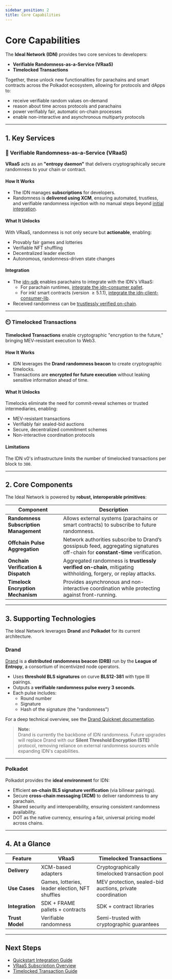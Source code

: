 ```yaml
---
sidebar_position: 2
title: Core Capabilities
---
```


# Core Capabilities

The **Ideal Network (IDN)** provides two core services to developers:  
- **Verifiable Randomness-as-a-Service (VRaaS)**  
- **Timelocked Transactions**

Together, these unlock new functionalities for parachains and smart contracts across the Polkadot ecosystem, allowing for protocols and dApps to:
- receive verifiable random values on-demand
- reason about time across protocols and parachains
- power verifiably fair, automatic on-chain processes
- enable non-interactive and asynchronous multiparty protocols
---

## 1. Key Services

### 🎲 Verifiable Randomness-as-a-Service (VRaaS)

**VRaaS** acts as an **"entropy daemon"** that delivers cryptographically secure randomness to your chain or contract.

#### How It Works
- The IDN manages **subscriptions** for developers.  
- Randomness is **delivered using XCM**, ensuring automated, trustless, and verifiable randomness injection with no manual steps beyond [initial integration](../guides_and_tutorials/quickstart.md).

#### What It Unlocks
With VRaaS, randomness is not only secure but **actionable**, enabling:
- Provably fair games and lotteries
- Verifiable NFT shuffling
- Decentralized leader election
- Autonomous, randomness-driven state changes

#### Integration
- The [idn-sdk](https://github.com/ideal-lab5/idn-sdk) enables parachains to integrate with the IDN's VRaaS:
  - For parachain runtimes, [integrate the idn-consumer pallet](../guides_and_tutorials/parachains/runtime_integration/parachain_runtime_integration.md).
  - For ink! smart contracts (version $\geq 5.1.1$), [integrate the idn-client-consumer-lib](../guides_and_tutorials/parachains/smart_contracts/ink.md).
- Received randomness can be [trustlessly verified on-chain](../guides_and_tutorials/rand_verification.md).

---

### ⏲️ Timelocked Transactions

**Timelocked Transactions** enable cryptographic "encryption to the future," bringing MEV-resistant execution to Web3.

#### How It Works
- IDN leverages the **Drand randomness beacon** to create cryptographic timelocks.  
- Transactions are **encrypted for future execution** without leaking sensitive information ahead of time.

#### What It Unlocks
Timelocks eliminate the need for commit-reveal schemes or trusted intermediaries, enabling:
- MEV-resistant transactions
- Verifiably fair sealed-bid auctions
- Secure, decentralized commitment schemes
- Non-interactive coordination protocols

#### Limitations
The IDN v0's infrastructure limits the number of timelocked transactions per block to `300`.

---

## 2. Core Components

The Ideal Network is powered by **robust, interoperable primitives**:

| Component | Description |
|------------|-------------|
| **Randomness Subscription Management** | Allows external systems (parachains or smart contracts) to subscribe to future randomness. |
| **Offchain Pulse Aggregation** | Network authorities subscribe to Drand’s gossipsub feed, aggregating signatures off-chain for **constant-time** verification. |
| **Onchain Verification & Dispatch** | Aggregated randomness is **trustlessly verified on-chain**, mitigating withholding, forgery, or replay attacks. |
| **Timelock Encryption Mechanism** | Provides asynchronous and non-interactive coordination while protecting against front-running. |
---

## 3. Supporting Technologies

The Ideal Network leverages **Drand** and **Polkadot** for its current architecture.

### Drand

[Drand](https://drand.love/) is a **distributed randomness beacon (DRB)** run by the **League of Entropy**, a consortium of incentivized node operators.

- Uses **threshold BLS signatures** on curve **BLS12-381** with type III pairings.  
- Outputs a **verifiable randomness pulse every 3 seconds**.  
- Each pulse includes:
  - Round number  
  - Signature  
  - Hash of the signature (the "randomness")

For a deep technical overview, see the [Drand Quicknet documentation](https://hackmd.io/@cryptoecon/SyLzsm862).

> **Note:**  
> Drand is currently the backbone of IDN randomness. Future upgrades will replace Drand with our **Silent Threshold Encryption (STE)** protocol, removing reliance on external randomness sources while expanding IDN's capabilities.

---

### Polkadot

Polkadot provides the **ideal environment** for IDN:

- Efficient **on-chain BLS signature verification** (via bilinear pairings).  
- Secure **cross-chain messaging (XCM)** to deliver randomness to any parachain.  
- Shared security and interoperability, ensuring consistent randomness availability.  
- DOT as the native currency, ensuring a fair, universal pricing model across chains.

---

## 4. At a Glance

| Feature | VRaaS | Timelocked Transactions |
|----------|-------|------------------------|
| **Delivery** | XCM-based adapters | Cryptographically timelocked transaction pool |
| **Use Cases** | Games, lotteries, leader election, NFT shuffles | MEV protection, sealed-bid auctions, private coordination |
| **Integration** | SDK + FRAME pallets + contracts | SDK + contract libraries |
| **Trust Model** | Verifiable randomness | Semi-trusted with cryptographic guarantees |

---

## Next Steps
- [Quickstart Integration Guide](../guides_and_tutorials/quickstart.md)  
- [VRaaS Subscription Overview](../getting_started/subscriptions_and_cost_model.md)  
- [Timelocked Transaction Guide](../guides_and_tutorials/timelocked_txs.md)
 
